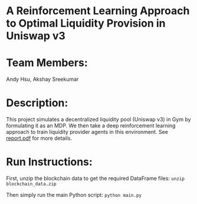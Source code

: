# A Reinforcement Learning Approach to Optimal Liquidity Provision in Uniswap v3

# Team Members:
Andy Hsu, Akshay Sreekumar

# Description:
This project simulates a decentralized liquidity pool (Uniswap v3) in Gym by formulating it as an MDP. We then take a deep reinforcement learning approach to train liquidity provider agents in this environment. See [report.pdf](report.pdf) for more details.

# Run Instructions:
First, unzip the blockchain data to get the required DataFrame files:
`unzip blockchain_data.zip`

Then simply run the main Python script:
`python main.py`
